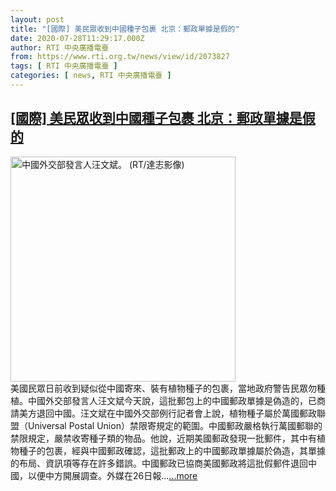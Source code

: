 ```yaml
---
layout: post
title: "[國際] 美民眾收到中國種子包裹 北京：郵政單據是假的"
date: 2020-07-28T11:29:17.000Z
author: RTI 中央廣播電臺
from: https://www.rti.org.tw/news/view/id/2073827
tags: [ RTI 中央廣播電臺 ]
categories: [ news, RTI 中央廣播電臺 ]
---
```

<!--1595935757000-->
[[國際] 美民眾收到中國種子包裹 北京：郵政單據是假的](https://www.rti.org.tw/news/view/id/2073827)
------

<div>
<img src="https://static.rti.org.tw/assets/thumbnails/2020/07/22/6f3ac2be142128295402455a75067f15.JPG" width="360" alt="中國外交部發言人汪文斌。 (RT/達志影像)" title="中國外交部發言人汪文斌。 (RT/達志影像)"><br>美國民眾日前收到疑似從中國寄來、裝有植物種子的包裹，當地政府警告民眾勿種植。中國外交部發言人汪文斌今天說，這批郵包上的中國郵政單據是偽造的，已商請美方退回中國。汪文斌在中國外交部例行記者會上說，植物種子屬於萬國郵政聯盟（Universal Postal Union）禁限寄規定的範圍。中國郵政嚴格執行萬國郵聯的禁限規定，嚴禁收寄種子類的物品。他說，近期美國郵政發現一批郵件，其中有植物種子的包裹，經與中國郵政確認，這批郵政上的中國郵政單據屬於偽造，其單據的布局、資訊項等存在許多錯誤。中國郵政已協商美國郵政將這批假郵件退回中國，以便中方開展調查。外媒在26日報...<a target="_blank" href="https://www.rti.org.tw/news/view/id/2073827">...more</a>
</div>
